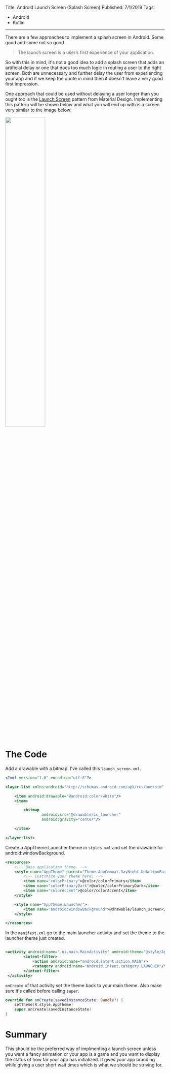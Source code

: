 Title: Android Launch Screen (Splash Screen)
Published: 7/1/2019
Tags: 
- Android
- Kotlin
---

There are a few approaches to implement a splash screen in Android. Some good and some not so good.

> The launch screen is a user’s first experience of your application.

So with this in mind, it's not a good idea to add a splash screen that adds an artificial delay or one that does too much logic in routing a user to the right screen. Both are unnecessary and further delay the user from experiencing your app and if we keep the quote in mind then it doesn't leave a very good first impression.

One approach that could be used without delaying a user longer than you ought too is the [Launch Screen](https://material.io/archive/guidelines/patterns/launch-screens.html#) pattern from Material Design. Implementing this pattern will be shown below and what you will end up with is a screen very similar to the image below:

<img src="https://material.io/archive/guidelines/assets/0B7WCemMG6e0VLWRuNnhlNFRsYjA/patterns-launch-screens.png" width="50%"/>


# The Code

Add a drawable with a bitmap. I've called this `launch_screen.xml`.

```xml
<?xml version="1.0" encoding="utf-8"?>

<layer-list xmlns:android="http://schemas.android.com/apk/res/android" android:opacity="opaque">

    <item android:drawable="@android:color/white"/>
    <item>

        <bitmap
                android:src="@drawable/ic_launcher"
                android:gravity="center"/>

    </item>

</layer-list>
```

Create a AppTheme.Launcher theme in `styles.xml` and set the drawable for android:windowBackground.

```xml
<resources>
    <!-- Base application theme. -->
    <style name="AppTheme" parent="Theme.AppCompat.DayNight.NoActionBar">
        <!-- Customize your theme here. -->
        <item name="colorPrimary">@color/colorPrimary</item>
        <item name="colorPrimaryDark">@color/colorPrimaryDark</item>
        <item name="colorAccent">@color/colorAccent</item>
    </style>

    <style name="AppTheme.Launcher">
        <item name="android:windowBackground">@drawable/launch_screen</item>
    </style>

</resources>
```

In the `manifest.xml` go to the main launcher activity and set the theme to the launcher theme just created.

```xml

<activity android:name=".ui.main.MainActivity" android:theme="@style/AppTheme.Launcher">
        <intent-filter>
            <action android:name="android.intent.action.MAIN"/>
            <category android:name="android.intent.category.LAUNCHER"/>
        </intent-filter>
 </activity>

```

`onCreate` of that activity set the theme back to your main theme. Also make sure it's called before calling `super`.

```Kotlin
override fun onCreate(savedInstanceState: Bundle?) {
    setTheme(R.style.AppTheme)
    super.onCreate(savedInstanceState)
}
```

# Summary

This should be the preferred way of implmenting a launch screen unless you want a fancy animation or your app is a game and you want to display the status of how far your app has initialized. It gives your app branding while giving a user short wait times which is what we should be striving for. 
